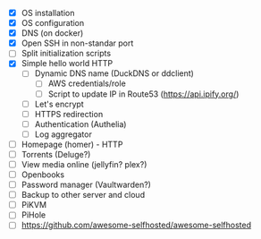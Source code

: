 - [X] OS installation
- [X] OS configuration
- [X] DNS (on docker)
- [X] Open SSH in non-standar port
- [ ] Split initialization scripts
- [X] Simple hello world HTTP
  - [ ] Dynamic DNS name (DuckDNS or ddclient)
    - [ ] AWS credentials/role
    - [ ] Script to update IP in Route53 (https://api.ipify.org/)
  - [ ] Let's encrypt
  - [ ] HTTPS redirection
  - [ ] Authentication (Authelia)
  - [ ] Log aggregator
- [ ] Homepage (homer) - HTTP
- [ ] Torrents (Deluge?)
- [ ] View media online (jellyfin? plex?)
- [ ] Openbooks
- [ ] Password manager (Vaultwarden?)
- [ ] Backup to other server and cloud
- [ ] PiKVM
- [ ] PiHole
- [ ] https://github.com/awesome-selfhosted/awesome-selfhosted
